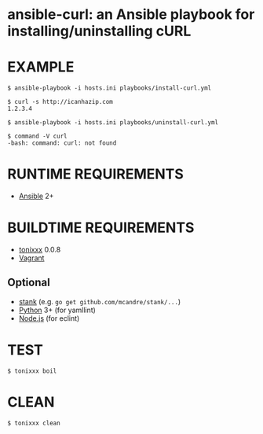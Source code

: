 # ansible-curl: an Ansible playbook for installing/uninstalling cURL

# EXAMPLE

```console
$ ansible-playbook -i hosts.ini playbooks/install-curl.yml

$ curl -s http://icanhazip.com
1.2.3.4

$ ansible-playbook -i hosts.ini playbooks/uninstall-curl.yml

$ command -V curl
-bash: command: curl: not found
```

# RUNTIME REQUIREMENTS

* [Ansible](https://www.ansible.com/) 2+

# BUILDTIME REQUIREMENTS

* [tonixxx](https://github.com/mcandre/tonixxx) 0.0.8
* [Vagrant](https://www.vagrantup.com/)

## Optional

* [stank](https://github.com/mcandre/stank) (e.g. `go get github.com/mcandre/stank/...`)
* [Python](https://www.python.org) 3+ (for yamllint)
* [Node.js](https://nodejs.org/en/) (for eclint)

# TEST

```console
$ tonixxx boil
```

# CLEAN

```console
$ tonixxx clean
```

